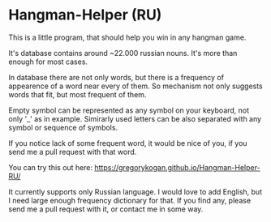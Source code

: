 # Hangman-Helper (RU)

This is a little program, that should help you win in any hangman game.

It's database contains around ~22.000 russian nouns. It's more than enough for most cases.

In database there are not only words, but there is a frequency of appearence of a word near every of them.
So mechanism not only suggests words that fit, but most frequent of them.

Empty symbol can be represented as any symbol on your keyboard, not only '_' as in example.
Simirarly used letters can be also separated with any symbol or sequence of symbols.

If you notice lack of some frequent word, it would be nice of you, if you send me a pull request
with that word.

You can try this out here: https://gregorykogan.github.io/Hangman-Helper-RU/

It currently supports only Russian language. I would love to add English, but I need large enough frequency dictionary for that.
If you find any, please send me a pull request with it, or contact me in some way.
